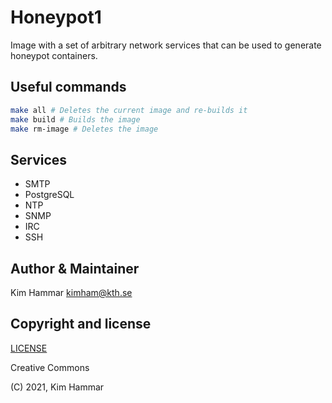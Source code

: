 # Honeypot1

Image with a set of arbitrary network services that can be used to generate honeypot containers.

## Useful commands

```bash
make all # Deletes the current image and re-builds it
make build # Builds the image
make rm-image # Deletes the image   
```

## Services

- SMTP
- PostgreSQL
- NTP
- SNMP
- IRC
- SSH

## Author & Maintainer

Kim Hammar <kimham@kth.se>

## Copyright and license

[LICENSE](LICENSE.md)

Creative Commons

(C) 2021, Kim Hammar